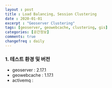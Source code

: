 ```yaml
---
layout : post
title : Load Balancing, Session Clustering
date : 2020-01-01
excerpt : "Geoserver Clustering"
tags: [geoserver, geowebcache, clustering, gis]
categories: [공간정보]
comments: true
changefreq : daily
---
```


### 1. 테스트 환경 및 버전
- geoserver : 2.17.1
- geowebcache : 1.17.1
- activemq : 
    
